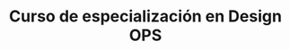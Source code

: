 ---
title: "Curso de especialización en Design OPS"
company: "UXER School"
period: "May. 2023 - May. 2023 - Barcelona"
type: "education"
logo: "/assets/logos/uxer-logo.png"
logoAlt: "Logo de UXER School"

tasks:
  - "Curso de especialización en Design Ops donde profundice en herramientas y procesos para optimizar los flujos de trabajo entre equipos de diseño, producto y desarrollo."

description: "Especialización en Design Operations para optimizar procesos, herramientas y flujos de trabajo en equipos de diseño."
website: "https://uxerschool.com"
featured: true
current: false
order: 11
startDate: 2023-05-01
endDate: 2023-05-01
keywords: ["Design Ops", "Process Optimization", "Team Management", "Workflow", "Design Systems"]
---